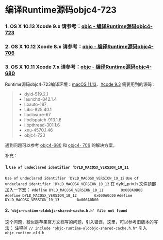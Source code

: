 # 编译Runtime源码objc4-723

### 1. OS X 10.13 Xcode 9.x 请参考：[objc - 编译Runtime源码objc4-723](https://github.com/qing-song/debug-objc2)

### 2. OS X 10.12 Xcode 8.x 请参考：[objc - 编译Runtime源码objc4-706][objc4-706]

### 3. OS X 10.11 Xcode 7.x 请参考：[objc - 编译Runtime源码objc4-680][objc4-680]

Runtime源码objc4-723编译环境：[macOS 11.13][macOS]、[Xcode 9.3][Xcode]
需要用到的源码：
> * dyld-519.2.1
> * launchd-842.1.4
> * libauto-187
> * Libc-825.40.1
> * libclosure-67
> * libdispatch-913.1.6
> * libpthread-301.1.6
> * xnu-4570.1.46
> * objc4-723

遇到问题可以参考 [objc4-680][objc4-680] 和 [objc4- 706][objc4-706] 的解决方案。

补充：
#### 1. `Use of undeclared identifier ‘DYLD_MACOSX_VERSION_10_11`
`Use of undeclared identifier ‘DYLD_MACOSX_VERSION_10_12`
`Use of undeclared identifier ‘DYLD_MACOSX_VERSION_10_13`
在 dyld_priv.h 文件顶部加入一下宏：
`#define DYLD_MACOSX_VERSION_10_11        0x000A0B00`
`#define DYLD_MACOSX_VERSION_10_12        0x000A0C00`
`#define DYLD_MACOSX_VERSION_10_13        0x000A0D00`

#### 2. `'objc-runtime-oldobjc-shared-cache.h.h' file not found`
这个问题，貌似是苹果官方文档写的问题，引入错误，这里，可以参考旧版本的写法：
注释掉 `// include "objc-runtime-oldobjc-shared-cache.h.h"`
引入 `objc-runtime-old.h`



[objc4-680]:https://blog.csdn.net/wotors/article/details/52489464
[objc4-706]:https://blog.csdn.net/WOTors/article/details/54426316?locationNum=7&fps=1
[macOS]:https://opensource.apple.com/release/macos-1013.html
[Xcode]:https://developer.apple.com/download/more/?q=xcode
